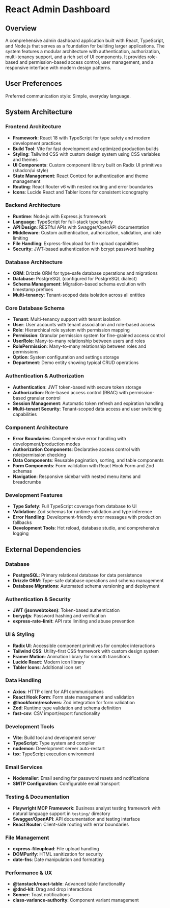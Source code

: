 # React Admin Dashboard

## Overview

A comprehensive admin dashboard application built with React, TypeScript, and Node.js that serves as a foundation for building larger applications. The system features a modular architecture with authentication, authorization, multi-tenancy support, and a rich set of UI components. It provides role-based and permission-based access control, user management, and a responsive interface with modern design patterns.

## User Preferences

Preferred communication style: Simple, everyday language.

## System Architecture

### Frontend Architecture
- **Framework**: React 18 with TypeScript for type safety and modern development practices
- **Build Tool**: Vite for fast development and optimized production builds
- **Styling**: Tailwind CSS with custom design system using CSS variables and themes
- **UI Components**: Custom component library built on Radix UI primitives (shadcn/ui style)
- **State Management**: React Context for authentication and theme management
- **Routing**: React Router v6 with nested routing and error boundaries
- **Icons**: Lucide React and Tabler Icons for consistent iconography

### Backend Architecture
- **Runtime**: Node.js with Express.js framework
- **Language**: TypeScript for full-stack type safety
- **API Design**: RESTful APIs with Swagger/OpenAPI documentation
- **Middleware**: Custom authentication, authorization, validation, and rate limiting
- **File Handling**: Express-fileupload for file upload capabilities
- **Security**: JWT-based authentication with bcrypt password hashing

### Database Architecture
- **ORM**: Drizzle ORM for type-safe database operations and migrations
- **Database**: PostgreSQL (configured for PostgreSQL dialect)
- **Schema Management**: Migration-based schema evolution with timestamp prefixes
- **Multi-tenancy**: Tenant-scoped data isolation across all entities

### Core Database Schema
- **Tenant**: Multi-tenancy support with tenant isolation
- **User**: User accounts with tenant association and role-based access
- **Role**: Hierarchical role system with permission mapping
- **Permission**: Granular permission system for fine-grained access control
- **UserRole**: Many-to-many relationship between users and roles
- **RolePermission**: Many-to-many relationship between roles and permissions
- **Option**: System configuration and settings storage
- **Department**: Demo entity showing typical CRUD operations

### Authentication & Authorization
- **Authentication**: JWT token-based with secure token storage
- **Authorization**: Role-based access control (RBAC) with permission-based granular control
- **Session Management**: Automatic token refresh and expiration handling
- **Multi-tenant Security**: Tenant-scoped data access and user switching capabilities

### Component Architecture
- **Error Boundaries**: Comprehensive error handling with development/production modes
- **Authorization Components**: Declarative access control with role/permission checking
- **Data Components**: Reusable pagination, sorting, and table components
- **Form Components**: Form validation with React Hook Form and Zod schemas
- **Navigation**: Responsive sidebar with nested menu items and breadcrumbs

### Development Features
- **Type Safety**: Full TypeScript coverage from database to UI
- **Validation**: Zod schemas for runtime validation and type inference
- **Error Handling**: Development-friendly error messages with production fallbacks
- **Development Tools**: Hot reload, database studio, and comprehensive logging

## External Dependencies

### Database
- **PostgreSQL**: Primary relational database for data persistence
- **Drizzle ORM**: Type-safe database operations and schema management
- **Database Migrations**: Automated schema versioning and deployment

### Authentication & Security
- **JWT (jsonwebtoken)**: Token-based authentication
- **bcryptjs**: Password hashing and verification
- **express-rate-limit**: API rate limiting and abuse prevention

### UI & Styling
- **Radix UI**: Accessible component primitives for complex interactions
- **Tailwind CSS**: Utility-first CSS framework with custom design system
- **Framer Motion**: Animation library for smooth transitions
- **Lucide React**: Modern icon library
- **Tabler Icons**: Additional icon set

### Data Handling
- **Axios**: HTTP client for API communications
- **React Hook Form**: Form state management and validation
- **@hookform/resolvers**: Zod integration for form validation
- **Zod**: Runtime type validation and schema definition
- **fast-csv**: CSV import/export functionality

### Development Tools
- **Vite**: Build tool and development server
- **TypeScript**: Type system and compiler
- **nodemon**: Development server auto-restart
- **tsx**: TypeScript execution environment

### Email Services
- **Nodemailer**: Email sending for password resets and notifications
- **SMTP Configuration**: Configurable email transport

### Testing & Documentation
- **Playwright MCP Framework**: Business analyst testing framework with natural language support in `testing/` directory
- **Swagger/OpenAPI**: API documentation and testing interface
- **React Router**: Client-side routing with error boundaries

### File Management
- **express-fileupload**: File upload handling
- **DOMPurify**: HTML sanitization for security
- **date-fns**: Date manipulation and formatting

### Performance & UX
- **@tanstack/react-table**: Advanced table functionality
- **@dnd-kit**: Drag and drop interactions
- **Sonner**: Toast notifications
- **class-variance-authority**: Component variant management